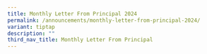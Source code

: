 ```yaml
---
title: Monthly Letter From Principal 2024
permalink: /announcements/monthly-letter-from-principal-2024/
variant: tiptap
description: ""
third_nav_title: Monthly Letter From Principal
---
```

<p></p>